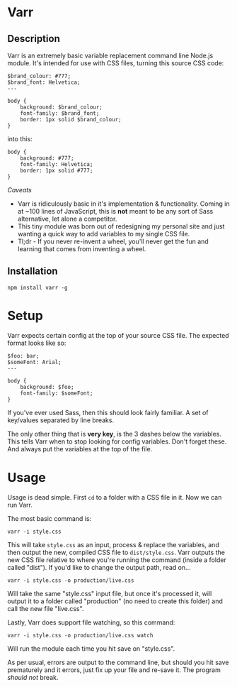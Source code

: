 # Varr

## Description

Varr is an extremely basic variable replacement command line Node.js module. It's intended for use with CSS files, turning this source CSS code:

```
$brand_colour: #777;
$brand_font: Helvetica;
---

body {
	background: $brand_colour;
	font-family: $brand_font;
	border: 1px solid $brand_colour;
}

```

into this:

```
body {
	background: #777;
	font-family: Helvetica;
	border: 1px solid #777;
}
```

_Caveats_

- Varr is ridiculously basic in it's implementation & functionality. Coming in at ~100 lines of JavaScript, this is **not** meant to be any sort of Sass alternative, let alone a competitor.
- This tiny module was born out of redesigning my personal site and just wanting a quick way to add variables to my single CSS file.
- Tl;dr - If you never re-invent a wheel, you'll never get the fun and learning that comes from inventing a wheel.

## Installation

`npm install varr -g`

# Setup

Varr expects certain config at the top of your source CSS file. The expected format looks like so:

```
$foo: bar;
$someFont: Arial;
---

body {
	background: $foo;
	font-family: $someFont;
}
```

If you've ever used Sass, then this should look fairly familiar. A set of key/values separated by line breaks.

The only other thing that is **very key**, is the 3 dashes below the variables. This tells Varr when to stop looking for config variables. Don't forget these. And always put the variables at the top of the file.

# Usage

Usage is dead simple. First `cd` to a folder with a CSS file in it. Now we can run Varr.

The most basic command is:

`varr -i style.css`

This will take `style.css` as an input, process & replace the variables, and then output the new, compiled CSS file to `dist/style.css`. Varr outputs the new CSS file relative to where you're running the command (inside a folder called "dist"). If you'd like to change the output path, read on...

`varr -i style.css -o production/live.css`

Will take the same "style.css" input file, but once it's processed it, will output it to a folder called "production" (no need to create this folder) and call the new file "live.css".

Lastly, Varr does support file watching, so this command:

`varr -i style.css -o production/live.css watch`

Will run the module each time you hit save on "style.css". 

As per usual, errors are output to the command line, but should you hit save prematurely and it errors, just fix up your file and re-save it. The program *should not* break.